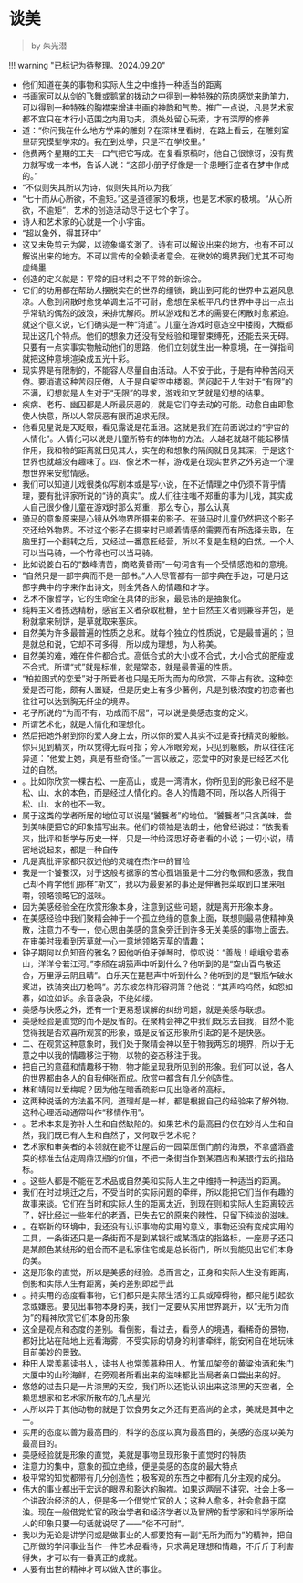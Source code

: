 # 谈美

> by 朱光潜

!!! warning "已标记为待整理。2024.09.20"

- 他们知道在美的事物和实际人生之中维持一种适当的距离
- 书画家可以从剑的飞舞或鹅掌的拨动之中得到一种特殊的筋肉感觉来助笔力，可以得到一种特殊的胸襟来增进书画的神韵和气势。推广一点说，凡是艺术家都不宜只在本行小范围之内用功夫，须处处留心玩索，才有深厚的修养
- 道：“你问我在什么地方学来的雕刻？在深林里看树，在路上看云，在雕刻室里研究模型学来的。我在到处学，只是不在学校里。”
- 他费两个星期的工夫一口气把它写成。在复看原稿时，他自己很惊讶，没有费力就写成一本书，告诉人说：“这部小册子好像是一个患睡行症者在梦中作成的。”
- “不似则失其所以为诗，似则失其所以为我”
- “七十而从心所欲，不逾矩。”这是道德家的极境，也是艺术家的极境。“从心所欲，不逾矩”，艺术的创造活动尽于这七个字了。
- 诗人和艺术家的心就是一个小宇宙。
- “超以象外，得其环中”
- 这又未免剪云为裳，以迹象绳玄渺了。诗有可以解说出来的地方，也有不可以解说出来的地方。不可以言传的全赖读者意会。在微妙的境界我们尤其不可拘虚绳墨
- 创造的定义就是：平常的旧材料之不平常的新综合。
- 它们的功用都在帮助人摆脱实在的世界的缰锁，跳出到可能的世界中去避风息凉。人愈到闲散时愈觉单调生活不可耐，愈想在呆板平凡的世界中寻出一点出乎常轨的偶然的波浪，来排忧解闷。所以游戏和艺术的需要在闲散时愈紧迫。就这个意义说，它们确实是一种“消遣”。儿童在游戏时意造空中楼阁，大概都现出这几个特点。他们的想象力还没有受经验和理智束缚死，还能去来无碍。只要有一点实事实物触动他们的思路，他们立刻就生出一种意境，在一弹指间就把这种意境渲染成五光十彩。
- 现实界是有限制的，不能容人尽量自由活动。人不安于此，于是有种种苦闷厌倦。要消遣这种苦闷厌倦，人于是自架空中楼阁。苦闷起于人生对于“有限”的不满，幻想就是人生对于“无限”的寻求，游戏和文艺就是幻想的结果。
- 疾病、老朽、幽囚都是人所最厌恶的，就是它们夺去动的可能。动愈自由即愈使人快意，所以人常厌恶有限而追求无限。
- 他看见星说是天眨眼，看见露说是花垂泪。这就是我们在前面说过的“宇宙的人情化”。人情化可以说是儿童所特有的体物的方法。人越老就越不能起移情作用，我和物的距离就日见其大，实在的和想象的隔阂就日见其深，于是这个世界也就越没有趣味了。四、像艺术一样，游戏是在现实世界之外另造一个理想世界来安慰情感。
- 我们可以知道儿戏很类似写剧本或是写小说，在不近情理之中仍须不背乎情理，要有批评家所说的“诗的真实”。成人们往往嗤不郑重的事为儿戏，其实成人自己很少像儿童在游戏时那么郑重，那么专心，那么认真
- 骑马的意象原来是心镜从外物界所摄来的影子。在骑马时儿童仍然把这个影子交还给外物界。不过这个影子在摄来时已顺着情感的需要而有所选择去取，在脑里打一个翻转之后，又经过一番意匠经营，所以不复是生糙的自然。一个人可以当马骑，一个竹帚也可以当马骑。
- 比如说姜白石的“数峰清苦，商略黄昏雨”一句词含有一个受情感饱和的意境。
- “自然只是一部字典而不是一部书。”人人尽管都有一部字典在手边，可是用这部字典中的字来作出诗文，则全凭各人的情趣和才学。
- 艺术不像哲学，它的生命全在具体的形象，最忌讳的是抽象化。
- 纯粹主义者拣选精粉，感官主义者杂取秕糠，至于自然主义者则兼容并包，是粉就拿来制饼，是草就取来塞床。
- 自然美为许多最普遍的性质之总和。就每个独立的性质说，它是最普遍的；但是就总和说，它却不可多得，所以成为理想，为人称美。
- 自然美的难，难在件件都合式。高低合式的大小或不合式，大小合式的肥瘦或不合式。所谓“式”就是标准，就是常态，就是最普遍的性质。
- “柏拉图式的恋爱”对于所爱者也只是无所为而为的欣赏，不带占有欲。这种恋爱是否可能，颇有人置疑，但是历史上有多少著例，凡是到极浓度的初恋者也往往可以达到胸无纤尘的境界。
- 老子所说的“为而不有，功成而不居”，可以说是美感态度的定义。
- 所谓艺术化，就是人情化和理想化。
- 然后把她外射到你的爱人身上去，所以你的爱人其实不过是寄托精灵的躯骸。你只见到精灵，所以觉得无瑕可指；旁人冷眼旁观，只见到躯骸，所以往往诧异道：“他爱上她，真是有些奇怪。”一言以蔽之，恋爱中的对象是已经艺术化过的自然。
- 。比如你欣赏一棵古松、一座高山，或是一湾清水，你所见到的形象已经不是松、山、水的本色，而是经过人情化的。各人的情趣不同，所以各人所得于松、山、水的也不一致。
- 属于这类的学者所居的地位可以说是“饕餮者”的地位。“饕餮者”只贪美味，尝到美味便把它的印象描写出来。他们的领袖是法朗士，他曾经说过：“依我看来，批评和哲学与历史一样，只是一种给深思好奇者看的小说；一切小说，精密地说起来，都是一种自传
- 凡是真批评家都只叙述他的灵魂在杰作中的冒险
- 我是一个饕餮汉，对于这般考据家的苦心孤诣虽是十二分的敬佩和感激，我自己却不肯学他们那样“斯文”，我以为最要紧的事还是伸箸把菜取到口里来咀嚼，领略领略它的滋味。
- 因为美感经验全在欣赏形象本身，注意到这些问题，就是离开形象本身。
- 在美感经验中我们聚精会神于一个孤立绝缘的意象上面，联想则最易使精神涣散，注意力不专一，使心思由美感的意象旁迁到许多无关美感的事物上面去。在审美时我看到芳草就一心一意地领略芳草的情趣；
- 钟子期何以负知音的雅名？因他听伯牙弹琴时，惊叹说：“善哉！峨峨兮若泰山，洋洋兮若江河。”李颀在胡笳声中听到什么？他听到的是“空山百鸟散还合，万里浮云阴且晴”。白乐天在琵琶声中听到什么？他听到的是“银瓶乍破水浆进，铁骑突出刀枪鸣”。苏东坡怎样形容洞箫？他说：“其声呜呜然，如怨如慕，如泣如诉。余音袅袅，不绝如缕。
- 美感与快感之外，还有一个更易惹误解的纠纷问题，就是美感与联想。
- 美感经验是直觉的而不是反省的。在聚精会神之中我们既忘去自我，自然不能觉得我是否欢喜所观赏的形象，或是反省这形象所引起的是不是快感。
- 二、在观赏这种意象时，我们处于聚精会神以至于物我两忘的境界，所以于无意之中以我的情趣移注于物，以物的姿态移注于我。
- 把自己的意蕴和情趣移于物，物才能呈现我所见到的形象。我们可以说，各人的世界都由各人的自我伸张而成。欣赏中都含有几分创造性。
- 林和靖何以爱梅呢？因为他在暗香疏影中见出隐者的高标。
- 这两种说话的方法虽不同，道理却是一样，都是根据自己的经验来了解外物。这种心理活动通常叫作“移情作用”。
- 。艺术本来是弥补人生和自然缺陷的。如果艺术的最高目的仅在妙肖人生和自然，我们既已有人生和自然了，又何取乎艺术呢？
- 艺术家和审美者的本领就在能不让屋后的一园菜压倒门前的海景，不拿盛酒盛菜的标准去估定周鼎汉瓶的价值，不把一条街当作到某酒店和某银行去的指路标。
- 。这些人都是不能在艺术品或自然美和实际人生之中维持一种适当的距离。
- 我们在时过境迁之后，不受当时的实际问题的牵绊，所以能把它们当作有趣的故事来谈。它们在当时和实际人生的距离太近，到现在则和实际人生距离较远了，好比经过一些年代的老酒，已失去它的原来的辣性，只留下纯淡的滋味。
- 。在崭新的环境中，我还没有认识事物的实用的意义，事物还没有变成实用的工具，一条街还只是一条街而不是到某银行或某酒店的指路标，一座房子还只是某颜色某线形的组合而不是私家住宅或是总长衙门，所以我能见出它们本身的美。
- 这是形象的直觉，所以是美感的经验。总而言之，正身和实际人生没有距离，倒影和实际人生有距离，美的差别即起于此
- 。持实用的态度看事物，它们都只是实际生活的工具或障碍物，都只能引起欲念或嫌恶。要见出事物本身的美，我们一定要从实用世界跳开，以“无所为而为”的精神欣赏它们本身的形象
- 这全是观点和态度的差别。看倒影，看过去，看旁人的境遇，看稀奇的景物，都好比站在陆地上远看海雾，不受实际的切身的利害牵绊，能安闲自在地玩味目前美妙的景致。
- 种田人常羡慕读书人，读书人也常羡慕种田人。竹篱瓜架旁的黄粱浊酒和朱门大厦中的山珍海鲜，在旁观者所看出来的滋味都比当局者亲口尝出来的好。
- 悠悠的过去只是一片漆黑的天空，我们所以还能认识出来这漆黑的天空者，全赖思想家和艺术家所散布的几点星光
- 人所以异于其他动物的就是于饮食男女之外还有更高尚的企求，美就是其中之一。
- 实用的态度以善为最高目的，科学的态度以真为最高目的，美感的态度以美为最高目的。
- 美感经验就是形象的直觉，美就是事物呈现形象于直觉时的特质
- 注意力的集中，意象的孤立绝缘，便是美感的态度的最大特点
- 极平常的知觉都带有几分创造性；极客观的东西之中都有几分主观的成分。
- 伟大的事业都出于宏远的眼界和豁达的胸襟。如果这两层不讲究，社会上多一个讲政治经济的人，便是多一个借党忙官的人；这种人愈多，社会愈趋于腐浊。现在一般借党忙官的政治学者和经济学者以及冒牌的哲学家和科学家所给人的印象只要一句话就说尽了——“俗不可耐”。
- 我以为无论是讲学问或是做事业的人都要抱有一副“无所为而为”的精神，把自己所做的学问事业当作一件艺术品看待，只求满足理想和情趣，不斤斤于利害得失，才可以有一番真正的成就。
- 人要有出世的精神才可以做入世的事业。
